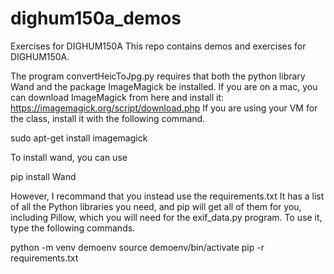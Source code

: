 # dighum150a_demos
Exercises for DIGHUM150A
This repo contains demos and exercises for DIGHUM150A.

The program convertHeicToJpg.py requires that both the python library Wand and the package ImageMagick be installed.
If you are on a mac, you can download ImageMagick from here and install it:
https://imagemagick.org/script/download.php
If you are using your VM for the class, install it with the following command.

sudo apt-get install imagemagick

To install wand, you can use

pip install Wand

However, I recommand that you instead use the requirements.txt It has a list of all the Python libraries you need, and pip will get all of them for you, including Pillow, which you will need for the exif_data.py program. To use it, type the following commands.

python -m venv demoenv
source demoenv/bin/activate
pip -r requirements.txt
